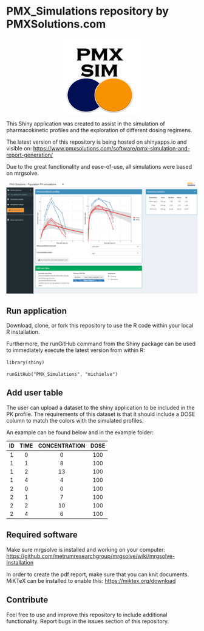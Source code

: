 # PMX_Simulations repository by PMXSolutions.com

<p align="center">
<img src="./www/PMXSim.png" width="200" height="200">
</p>

This Shiny application was created to assist in the simulation of pharmacokinetic profiles and the exploration of different dosing regimens.

The latest version of this repository is being hosted on shinyapps.io and visible on:
https://www.pmxsolutions.com/software/pmx-simulation-and-report-generation/

Due to the great functionality and ease-of-use, all simulations were based on mrgsolve. 

<p align="center">
<img src="./www/Shiny_Output.PNG">
</p>




## Run application
Download, clone, or fork this repository to use the R code within your local R installation. 

Furthermore, the runGitHub command from the Shiny package can be used to immediately execute the latest version from within R:

`library(shiny)`

`runGitHub("PMX_Simulations", "michielve")`


## Add user table
The user can upload a dataset to the shiny application to be included in the PK profile. The requirements of this dataset is that it should include a DOSE column to match the colors with the simulated profiles.

An example can be found below and in the example folder:

| ID | TIME | CONCENTRATION | DOSE |
| :--: | :--: | :--: | :--: |
| 1  | 0    | 0 | 100 |
| 1  | 1 | 8 | 100|
| 1  | 2 | 13 | 100|
| 1  | 4 | 4 | 100|
| 2  | 0 | 0 | 100|
| 2  | 1 | 7 | 100|
| 2  | 2 | 10 | 100|
| 2  | 4 | 6 | 100|


## Required software
Make sure mrgsolve is installed and working on your computer:
https://github.com/metrumresearchgroup/mrgsolve/wiki/mrgsolve-Installation

In order to create the pdf report, make sure that you can knit documents. MiKTeX can be installed to enable this:
https://miktex.org/download


## Contribute
Feel free to use and improve this repository to include additional functionality. Report bugs in the issues section of this repository.

